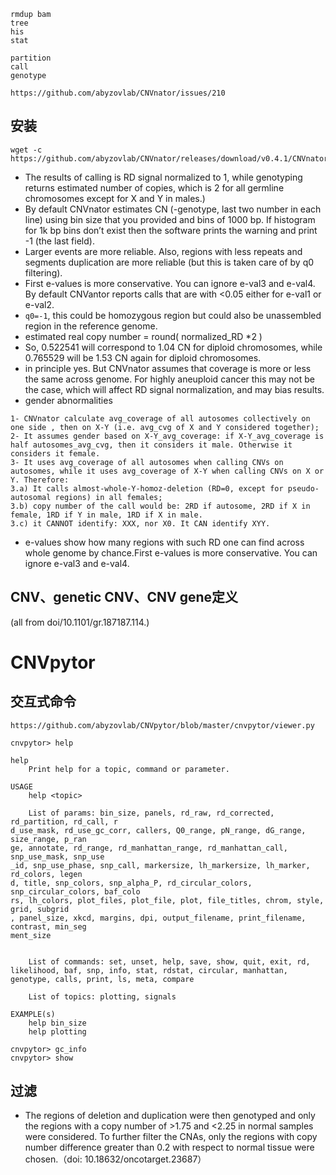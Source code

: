 ```
rmdup bam
tree
his
stat

partition
call
genotype

https://github.com/abyzovlab/CNVnator/issues/210
```

## 安装
```
wget -c https://github.com/abyzovlab/CNVnator/releases/download/v0.4.1/CNVnator_v0.4.1.zip
```
+ The results of calling is RD signal normalized to 1, while genotyping returns estimated number of copies, which is 2 for all germline chromosomes except for X and Y in males.)
+ By default CNVnator estimates CN (-genotype, last two number in each line) using bin size that you provided and bins of 1000 bp. If histogram for 1k bp bins don’t exist then the software prints the warning and print -1 (the last field).
+ Larger events are more reliable. Also, regions with less repeats and segments duplication are more reliable (but this is taken care of by q0 filtering).
+ First e-values is more conservative. You can ignore e-val3 and e-val4. By default CNVantor reports calls that are with <0.05 either for e-val1 or e-val2.
+ `q0=-1`, this could be homozygous region but could also be unassembled region in the reference genome.
+ estimated real copy number = round( normalized_RD *2 )
+ So, 0.522541 will correspond to 1.04 CN for diploid chromosomes, while  0.765529 will be 1.53 CN again for diploid chromosomes.
+ in principle yes. But CNVnator assumes that coverage is more or less the same across genome. For highly aneuploid cancer this may not be the case, which will affect RD signal normalization, and may bias results.
+ gender abnormalities
```
1- CNVnator calculate avg_coverage of all autosomes collectively on one side , then on X-Y (i.e. avg_cvg of X and Y considered together);
2- It assumes gender based on X-Y_avg_coverage: if X-Y_avg_coverage is half autosomes_avg_cvg, then it considers it male. Otherwise it considers it female.
3- It uses avg_coverage of all autosomes when calling CNVs on autosomes, while it uses avg_coverage of X-Y when calling CNVs on X or Y. Therefore:
3.a) It calls almost-whole-Y-homoz-deletion (RD=0, except for pseudo-autosomal regions) in all females;
3.b) copy number of the call would be: 2RD if autosome, 2RD if X in female, 1RD if Y in male, 1RD if X in male.
3.c) it CANNOT identify: XXX, nor X0. It CAN identify XYY.
```
+ e-values show how many regions with such RD one can find across whole genome by chance.First e-values is more conservative. You can ignore e-val3 and e-val4.

## CNV、genetic CNV、CNV gene定义
(all from doi/10.1101/gr.187187.114.)


# CNVpytor
## 交互式命令
`https://github.com/abyzovlab/CNVpytor/blob/master/cnvpytor/viewer.py`
```
cnvpytor> help

help
    Print help for a topic, command or parameter.

USAGE
    help <topic>

    List of params: bin_size, panels, rd_raw, rd_corrected, rd_partition, rd_call, r
d_use_mask, rd_use_gc_corr, callers, Q0_range, pN_range, dG_range, size_range, p_ran
ge, annotate, rd_range, rd_manhattan_range, rd_manhattan_call, snp_use_mask, snp_use
_id, snp_use_phase, snp_call, markersize, lh_markersize, lh_marker, rd_colors, legen
d, title, snp_colors, snp_alpha_P, rd_circular_colors, snp_circular_colors, baf_colo
rs, lh_colors, plot_files, plot_file, plot, file_titles, chrom, style, grid, subgrid
, panel_size, xkcd, margins, dpi, output_filename, print_filename, contrast, min_seg
ment_size


    List of commands: set, unset, help, save, show, quit, exit, rd, likelihood, baf, snp, info, stat, rdstat, circular, manhattan, genotype, calls, print, ls, meta, compare

    List of topics: plotting, signals

EXAMPLE(s)
    help bin_size
    help plotting

cnvpytor> gc_info
cnvpytor> show
```
## 过滤
+ The regions of deletion and duplication were then genotyped and only the regions with a copy number of >1.75 and <2.25 in normal samples were considered. To further filter the CNAs, only the regions with copy number difference greater than 0.2 with respect to normal tissue were chosen.（doi: 10.18632/oncotarget.23687）